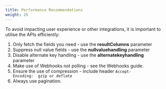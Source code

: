 ```yaml
---
title: Performance Recommendations
weight: 26
---
```


To avoid impacting user experience or other integrations, it is important to utilise the APIs efficiently:

1. Only fetch the fields you need - use the **resultColumns** parameter
3. Suppress null value fields - use the **nullvaluehandling** parameter
4. Disable alternate key handling - use the **alternatekeyhandling** parameter
5. Make use of Webhooks not polling - see the Webhooks guide.
6. Ensure the use of compression - include header `Accept-Encoding:  gzip or deflate`
7. Always use pagination.

